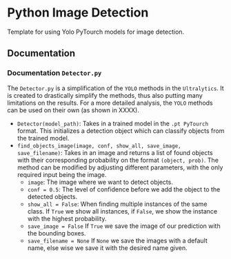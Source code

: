 # Python Image Detection
Template for using Yolo PyTourch models for image detection.

## Documentation
### Documentation `Detector.py`
The `Detector.py` is a simplification of the `YOLO` methods in the `Ultralytics`. It is created to drastically simplify the methods, thus also putting many limitations on the results. For a more detailed analysis, the `YOLO` methods can be used on their own (as shown in XXXX).

- `Detector(model_path)`: Takes in a trained model in the `.pt PyTourch` format. This initializes a detection object which can classify objects from the trained model.
- `find_objects_image(image, conf, show_all, save_image, save_filename)`: Takes in an image and returns a list of found objects with their corresponding probability on the format `(object, prob)`. The method can be modified by adjusting different parameters, with the only required input being the image.
    - `image`: The image where we want to detect objects.
    - `conf = 0.5`: The level of confidence before we add the object to the detected objects.
    - `show_all = False`: When finding multiple instances of the same class. If `True` we show all instances, if `False`, we show the instance with the highest probability.
    - `save_image = False` If `True` we save the image of our prediction with the bounding boxes.
    - `save_filename = None` If `None` we save the images with a default name, else wise we save it with the desired name given.
      
